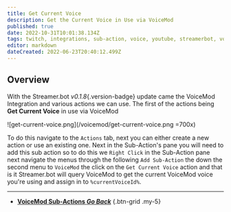 ```yaml
---
title: Get Current Voice 
description: Get the Current Voice in Use via VoiceMod
published: true
date: 2022-10-31T10:01:38.134Z
tags: twitch, integrations, sub-action, voice, youtube, streamerbot, voicemod
editor: markdown
dateCreated: 2022-06-23T20:40:12.499Z
---
```


## Overview
With the Streamer.bot *v0.1.8*{.version-badge} update came the VoiceMod Integration and various actions we can use. The first of the actions being **Get Current Voice** in use via VoiceMod

![get-current-voice.png](/voicemod/get-current-voice.png =700x)

To do this navigate to the `Actions` tab, next you can either create a new action or use an existing one.
Next in the Sub-Action's pane you will need to add this sub action so to do this we `Right Click` in the Sub-Action pane next navigate the menus through the following `Add Sub-Action` the down the second menu to `VoiceMod` the click on the `Get Current Voice` action and that is it Streamer.bot will query VoiceMod to get the current VoiceMod voice you're using and assign in to `%currentVoiceId%`. 

---

- [<i class="mdi mdi-chevron-left"></i>**VoiceMod Sub-Actions *Go Back***](/Sub-Actions/VoiceMod)
{.btn-grid .my-5}